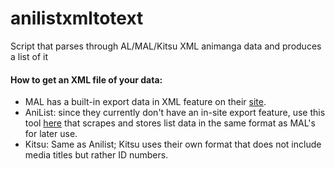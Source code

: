 # anilistxmltotext
Script that parses through AL/MAL/Kitsu XML animanga data and produces a list of it<br>
#### How to get an XML file of your data:
- MAL has a built-in export data in XML feature on their [site](https://myanimelist.net/panel.php?go=export).
- AniList: since they currently don't have an in-site export feature, use this tool [here](https://malscraper.azurewebsites.net/) that scrapes and stores list data in the same format as MAL's for later use. 
- Kitsu: Same as Anilist; Kitsu uses their own format that does not include media titles but rather ID numbers.
